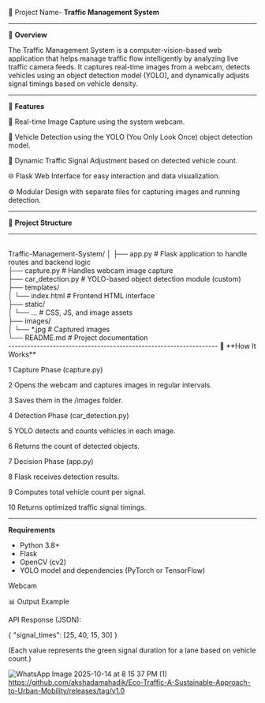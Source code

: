 🚦 Project Name- **Traffic Management System**<br>

--------------------------------------

📖 **Overview**

The Traffic Management System is a computer-vision-based web application that helps manage traffic flow intelligently by analyzing live traffic camera feeds. It captures real-time images from a webcam, detects vehicles using an object detection model (YOLO), and dynamically adjusts signal timings based on vehicle density.

------------------------------------

🧩 **Features**

🎥 Real-time Image Capture using the system webcam.

🤖 Vehicle Detection using the YOLO (You Only Look Once) object detection model.

🚗 Dynamic Traffic Signal Adjustment based on detected vehicle count.

🌐 Flask Web Interface for easy interaction and data visualization.

⚙️ Modular Design with separate files for capturing images and running detection.

-------------------------------------
📂 **Project Structure**<br>

--------------------------------------------
<br>
Traffic-Management-System/ 
│
├── app.py                # Flask application to handle routes and backend logic<br>
├── capture.py            # Handles webcam image capture<br>
├── car_detection.py      # YOLO-based object detection module (custom)<br>
├── templates/<br>
│   └── index.html        # Frontend HTML interface<br>
├── static/<br>
│   └── ...               # CSS, JS, and image assets<br>
├── images/<br>
│   └── *.jpg             # Captured images<br>
└── README.md             # Project documentation<br>
------------------------------------------------------------------
🧠 **How It Works**

1 Capture Phase (capture.py)

2 Opens the webcam and captures images in regular intervals.

3 Saves them in the /images folder.

4 Detection Phase (car_detection.py)

5 YOLO detects and counts vehicles in each image.

6 Returns the count of detected objects.

7 Decision Phase (app.py)

8 Flask receives detection results.

9 Computes total vehicle count per signal.

10 Returns optimized traffic signal timings.

--------------------------------------------------------------
 **Requirements**

- Python 3.8+
- Flask
- OpenCV (cv2)
- YOLO model and dependencies (PyTorch or TensorFlow)

Webcam

📊 Output Example

API Response (JSON):

{
  "signal_times": [25, 40, 15, 30]
}


(Each value represents the green signal duration for a lane based on vehicle count.)

![WhatsApp Image 2025-10-14 at 8 15 37 PM (1)](https://github.com/user-attachments/assets/446dd4d9-5bd6-4007-869c-67e6fac7dbbc)
https://github.com/akshadamahadik/Eco-Traffic-A-Sustainable-Approach-to-Urban-Mobility/releases/tag/v1.0

